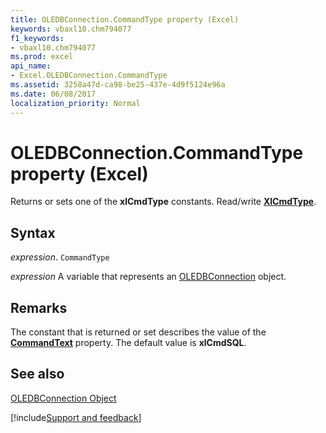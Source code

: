 ```yaml
---
title: OLEDBConnection.CommandType property (Excel)
keywords: vbaxl10.chm794077
f1_keywords:
- vbaxl10.chm794077
ms.prod: excel
api_name:
- Excel.OLEDBConnection.CommandType
ms.assetid: 3258a47d-ca98-be25-437e-4d9f5124e96a
ms.date: 06/08/2017
localization_priority: Normal
---
```



# OLEDBConnection.CommandType property (Excel)

Returns or sets one of the  **xlCmdType** constants. Read/write **[XlCmdType](Excel.XlCmdType.md)**.


## Syntax

_expression_. `CommandType`

_expression_ A variable that represents an [OLEDBConnection](Excel.OLEDBConnection.md) object.


## Remarks

The constant that is returned or set describes the value of the  **[CommandText](Excel.OLEDBConnection.CommandText.md)** property. The default value is **xlCmdSQL**.


## See also


[OLEDBConnection Object](Excel.OLEDBConnection.md)

[!include[Support and feedback](~/includes/feedback-boilerplate.md)]